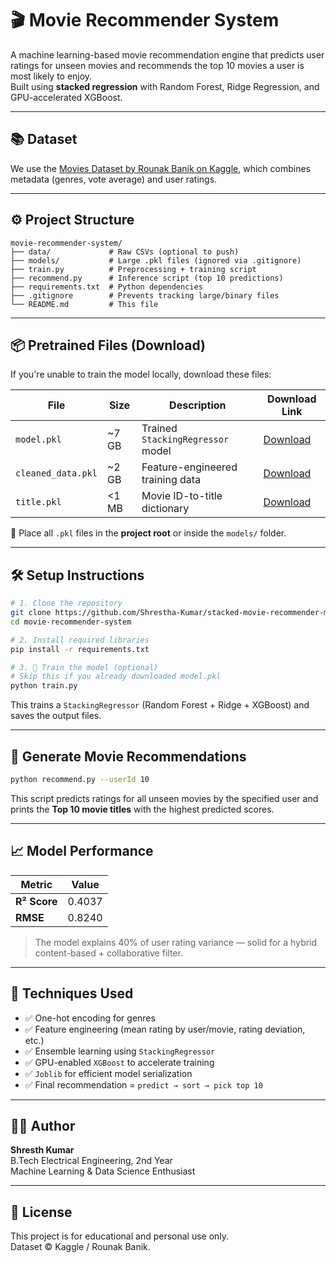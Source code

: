 # 🎬 Movie Recommender System

A machine learning-based movie recommendation engine that predicts user ratings for unseen movies and recommends the top 10 movies a user is most likely to enjoy.  
Built using **stacked regression** with Random Forest, Ridge Regression, and GPU-accelerated XGBoost.

---

## 📚 Dataset

We use the [Movies Dataset by Rounak Banik on Kaggle](https://www.kaggle.com/datasets/rounakbanik/the-movies-dataset), which combines metadata (genres, vote average) and user ratings.

---

## ⚙️ Project Structure

```
movie-recommender-system/
├── data/             # Raw CSVs (optional to push)
├── models/           # Large .pkl files (ignored via .gitignore)
├── train.py          # Preprocessing + training script
├── recommend.py      # Inference script (top 10 predictions)
├── requirements.txt  # Python dependencies
├── .gitignore        # Prevents tracking large/binary files
└── README.md         # This file
```

---

## 📦 Pretrained Files (Download)

If you're unable to train the model locally, download these files:

| File                | Size   | Description                            | Download Link |
|---------------------|--------|----------------------------------------|---------------|
| `model.pkl`         | ~7 GB  | Trained `StackingRegressor` model      | [Download](https://drive.google.com/your-model-link) |
| `cleaned_data.pkl`  | ~2 GB  | Feature-engineered training data       | [Download](https://drive.google.com/file/d/1L3J_d-7xpmmBdotXRVJlGUkBA3_MYQVN/view?usp=drive_link) |
| `title.pkl`         | <1 MB  | Movie ID-to-title dictionary           | [Download](https://drive.google.com/file/d/1IxBlH3cXTnJ7-bNt1YyJXF74aQQImIbj/view?usp=drive_link) |

📁 Place all `.pkl` files in the **project root** or inside the `models/` folder.

---

## 🛠️ Setup Instructions

```bash
# 1. Clone the repository
git clone https://github.com/Shrestha-Kumar/stacked-movie-recommender-ml.git
cd movie-recommender-system

# 2. Install required libraries
pip install -r requirements.txt

# 3. 🚀 Train the model (optional)
# Skip this if you already downloaded model.pkl
python train.py
```

This trains a `StackingRegressor` (Random Forest + Ridge + XGBoost) and saves the output files.

---

## 🎯 Generate Movie Recommendations

```bash
python recommend.py --userId 10
```

This script predicts ratings for all unseen movies by the specified user and prints the **Top 10 movie titles** with the highest predicted scores.

---

## 📈 Model Performance

| Metric       | Value  |
|--------------|--------|
| **R² Score** | 0.4037 |
| **RMSE**     | 0.8240 |

> The model explains 40% of user rating variance — solid for a hybrid content-based + collaborative filter.

---

## 🧠 Techniques Used

- ✅ One-hot encoding for genres
- ✅ Feature engineering (mean rating by user/movie, rating deviation, etc.)
- ✅ Ensemble learning using `StackingRegressor`
- ✅ GPU-enabled `XGBoost` to accelerate training
- ✅ `Joblib` for efficient model serialization
- ✅ Final recommendation = `predict → sort → pick top 10`

---

## 🙋‍♂️ Author

**Shresth Kumar**  
B.Tech Electrical Engineering, 2nd Year  
Machine Learning & Data Science Enthusiast

---

## 📜 License

This project is for educational and personal use only.  
Dataset © Kaggle / Rounak Banik.